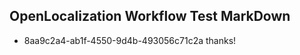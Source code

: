 ## OpenLocalization Workflow Test MarkDown

* 8aa9c2a4-ab1f-4550-9d4b-493056c71c2a 
thanks!



<!--HONumber=Jan16_HO4-->
